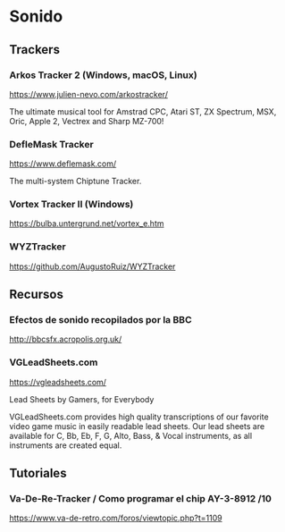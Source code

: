# Sonido

## Trackers

### Arkos Tracker 2 (Windows, macOS, Linux)

https://www.julien-nevo.com/arkostracker/

The ultimate musical tool for Amstrad CPC, Atari ST, ZX Spectrum, MSX, Oric, Apple 2, Vectrex and Sharp MZ-700!

### DefleMask Tracker

https://www.deflemask.com/

The multi-system Chiptune Tracker.

### Vortex Tracker II (Windows)

https://bulba.untergrund.net/vortex_e.htm

### WYZTracker

https://github.com/AugustoRuiz/WYZTracker

## Recursos

### Efectos de sonido recopilados por la BBC

http://bbcsfx.acropolis.org.uk/

### VGLeadSheets.com

https://vgleadsheets.com/

Lead Sheets by Gamers, for Everybody

VGLeadSheets.com provides high quality transcriptions of our favorite video game music in easily readable lead sheets. Our lead sheets are available for C, Bb, Eb, F, G, Alto, Bass, & Vocal instruments, as all instruments are created equal.

## Tutoriales

### Va-De-Re-Tracker / Como programar el chip AY-3-8912 /10

https://www.va-de-retro.com/foros/viewtopic.php?t=1109
